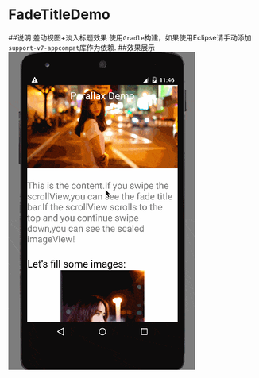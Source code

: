 # FadeTitleDemo
##说明
 差动视图+淡入标题效果
 使用`Gradle`构建，如果使用Eclipse请手动添加`support-v7-appcompat`库作为依赖.
##效果展示
![demo](demo.gif)
